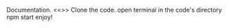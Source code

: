 Documentation.
<<<for test purposes... will be updated later>>>
Clone the code.
open terminal in the code's directory
npm start
enjoy!
